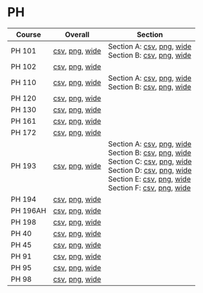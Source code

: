 # PH

| Course | Overall | Section |
| ------ | ------- | ------- |
| PH 101 | [csv](https://github.com/UCSD-Historical-Enrollment-Data/2025Winter/blob/main/overall/PH%20101.csv), [png](https://raw.githubusercontent.com/UCSD-Historical-Enrollment-Data/2025Winter/main/plot_overall/PH%20101.png), [wide](https://raw.githubusercontent.com/UCSD-Historical-Enrollment-Data/2025Winter/main/plot_overall_wide/PH%20101.png) | Section A: [csv](https://github.com/UCSD-Historical-Enrollment-Data/2025Winter/blob/main/section/PH%20101_A.csv), [png](https://raw.githubusercontent.com/UCSD-Historical-Enrollment-Data/2025Winter/main/plot_section/PH%20101_A.png), [wide](https://raw.githubusercontent.com/UCSD-Historical-Enrollment-Data/2025Winter/main/plot_section_wide/PH%20101_A.png)<br>Section B: [csv](https://github.com/UCSD-Historical-Enrollment-Data/2025Winter/blob/main/section/PH%20101_B.csv), [png](https://raw.githubusercontent.com/UCSD-Historical-Enrollment-Data/2025Winter/main/plot_section/PH%20101_B.png), [wide](https://raw.githubusercontent.com/UCSD-Historical-Enrollment-Data/2025Winter/main/plot_section_wide/PH%20101_B.png) |
| PH 102 | [csv](https://github.com/UCSD-Historical-Enrollment-Data/2025Winter/blob/main/overall/PH%20102.csv), [png](https://raw.githubusercontent.com/UCSD-Historical-Enrollment-Data/2025Winter/main/plot_overall/PH%20102.png), [wide](https://raw.githubusercontent.com/UCSD-Historical-Enrollment-Data/2025Winter/main/plot_overall_wide/PH%20102.png) |  |
| PH 110 | [csv](https://github.com/UCSD-Historical-Enrollment-Data/2025Winter/blob/main/overall/PH%20110.csv), [png](https://raw.githubusercontent.com/UCSD-Historical-Enrollment-Data/2025Winter/main/plot_overall/PH%20110.png), [wide](https://raw.githubusercontent.com/UCSD-Historical-Enrollment-Data/2025Winter/main/plot_overall_wide/PH%20110.png) | Section A: [csv](https://github.com/UCSD-Historical-Enrollment-Data/2025Winter/blob/main/section/PH%20110_A.csv), [png](https://raw.githubusercontent.com/UCSD-Historical-Enrollment-Data/2025Winter/main/plot_section/PH%20110_A.png), [wide](https://raw.githubusercontent.com/UCSD-Historical-Enrollment-Data/2025Winter/main/plot_section_wide/PH%20110_A.png)<br>Section B: [csv](https://github.com/UCSD-Historical-Enrollment-Data/2025Winter/blob/main/section/PH%20110_B.csv), [png](https://raw.githubusercontent.com/UCSD-Historical-Enrollment-Data/2025Winter/main/plot_section/PH%20110_B.png), [wide](https://raw.githubusercontent.com/UCSD-Historical-Enrollment-Data/2025Winter/main/plot_section_wide/PH%20110_B.png) |
| PH 120 | [csv](https://github.com/UCSD-Historical-Enrollment-Data/2025Winter/blob/main/overall/PH%20120.csv), [png](https://raw.githubusercontent.com/UCSD-Historical-Enrollment-Data/2025Winter/main/plot_overall/PH%20120.png), [wide](https://raw.githubusercontent.com/UCSD-Historical-Enrollment-Data/2025Winter/main/plot_overall_wide/PH%20120.png) |  |
| PH 130 | [csv](https://github.com/UCSD-Historical-Enrollment-Data/2025Winter/blob/main/overall/PH%20130.csv), [png](https://raw.githubusercontent.com/UCSD-Historical-Enrollment-Data/2025Winter/main/plot_overall/PH%20130.png), [wide](https://raw.githubusercontent.com/UCSD-Historical-Enrollment-Data/2025Winter/main/plot_overall_wide/PH%20130.png) |  |
| PH 161 | [csv](https://github.com/UCSD-Historical-Enrollment-Data/2025Winter/blob/main/overall/PH%20161.csv), [png](https://raw.githubusercontent.com/UCSD-Historical-Enrollment-Data/2025Winter/main/plot_overall/PH%20161.png), [wide](https://raw.githubusercontent.com/UCSD-Historical-Enrollment-Data/2025Winter/main/plot_overall_wide/PH%20161.png) |  |
| PH 172 | [csv](https://github.com/UCSD-Historical-Enrollment-Data/2025Winter/blob/main/overall/PH%20172.csv), [png](https://raw.githubusercontent.com/UCSD-Historical-Enrollment-Data/2025Winter/main/plot_overall/PH%20172.png), [wide](https://raw.githubusercontent.com/UCSD-Historical-Enrollment-Data/2025Winter/main/plot_overall_wide/PH%20172.png) |  |
| PH 193 | [csv](https://github.com/UCSD-Historical-Enrollment-Data/2025Winter/blob/main/overall/PH%20193.csv), [png](https://raw.githubusercontent.com/UCSD-Historical-Enrollment-Data/2025Winter/main/plot_overall/PH%20193.png), [wide](https://raw.githubusercontent.com/UCSD-Historical-Enrollment-Data/2025Winter/main/plot_overall_wide/PH%20193.png) | Section A: [csv](https://github.com/UCSD-Historical-Enrollment-Data/2025Winter/blob/main/section/PH%20193_A.csv), [png](https://raw.githubusercontent.com/UCSD-Historical-Enrollment-Data/2025Winter/main/plot_section/PH%20193_A.png), [wide](https://raw.githubusercontent.com/UCSD-Historical-Enrollment-Data/2025Winter/main/plot_section_wide/PH%20193_A.png)<br>Section B: [csv](https://github.com/UCSD-Historical-Enrollment-Data/2025Winter/blob/main/section/PH%20193_B.csv), [png](https://raw.githubusercontent.com/UCSD-Historical-Enrollment-Data/2025Winter/main/plot_section/PH%20193_B.png), [wide](https://raw.githubusercontent.com/UCSD-Historical-Enrollment-Data/2025Winter/main/plot_section_wide/PH%20193_B.png)<br>Section C: [csv](https://github.com/UCSD-Historical-Enrollment-Data/2025Winter/blob/main/section/PH%20193_C.csv), [png](https://raw.githubusercontent.com/UCSD-Historical-Enrollment-Data/2025Winter/main/plot_section/PH%20193_C.png), [wide](https://raw.githubusercontent.com/UCSD-Historical-Enrollment-Data/2025Winter/main/plot_section_wide/PH%20193_C.png)<br>Section D: [csv](https://github.com/UCSD-Historical-Enrollment-Data/2025Winter/blob/main/section/PH%20193_D.csv), [png](https://raw.githubusercontent.com/UCSD-Historical-Enrollment-Data/2025Winter/main/plot_section/PH%20193_D.png), [wide](https://raw.githubusercontent.com/UCSD-Historical-Enrollment-Data/2025Winter/main/plot_section_wide/PH%20193_D.png)<br>Section E: [csv](https://github.com/UCSD-Historical-Enrollment-Data/2025Winter/blob/main/section/PH%20193_E.csv), [png](https://raw.githubusercontent.com/UCSD-Historical-Enrollment-Data/2025Winter/main/plot_section/PH%20193_E.png), [wide](https://raw.githubusercontent.com/UCSD-Historical-Enrollment-Data/2025Winter/main/plot_section_wide/PH%20193_E.png)<br>Section F: [csv](https://github.com/UCSD-Historical-Enrollment-Data/2025Winter/blob/main/section/PH%20193_F.csv), [png](https://raw.githubusercontent.com/UCSD-Historical-Enrollment-Data/2025Winter/main/plot_section/PH%20193_F.png), [wide](https://raw.githubusercontent.com/UCSD-Historical-Enrollment-Data/2025Winter/main/plot_section_wide/PH%20193_F.png) |
| PH 194 | [csv](https://github.com/UCSD-Historical-Enrollment-Data/2025Winter/blob/main/overall/PH%20194.csv), [png](https://raw.githubusercontent.com/UCSD-Historical-Enrollment-Data/2025Winter/main/plot_overall/PH%20194.png), [wide](https://raw.githubusercontent.com/UCSD-Historical-Enrollment-Data/2025Winter/main/plot_overall_wide/PH%20194.png) |  |
| PH 196AH | [csv](https://github.com/UCSD-Historical-Enrollment-Data/2025Winter/blob/main/overall/PH%20196AH.csv), [png](https://raw.githubusercontent.com/UCSD-Historical-Enrollment-Data/2025Winter/main/plot_overall/PH%20196AH.png), [wide](https://raw.githubusercontent.com/UCSD-Historical-Enrollment-Data/2025Winter/main/plot_overall_wide/PH%20196AH.png) |  |
| PH 198 | [csv](https://github.com/UCSD-Historical-Enrollment-Data/2025Winter/blob/main/overall/PH%20198.csv), [png](https://raw.githubusercontent.com/UCSD-Historical-Enrollment-Data/2025Winter/main/plot_overall/PH%20198.png), [wide](https://raw.githubusercontent.com/UCSD-Historical-Enrollment-Data/2025Winter/main/plot_overall_wide/PH%20198.png) |  |
| PH 40 | [csv](https://github.com/UCSD-Historical-Enrollment-Data/2025Winter/blob/main/overall/PH%2040.csv), [png](https://raw.githubusercontent.com/UCSD-Historical-Enrollment-Data/2025Winter/main/plot_overall/PH%2040.png), [wide](https://raw.githubusercontent.com/UCSD-Historical-Enrollment-Data/2025Winter/main/plot_overall_wide/PH%2040.png) |  |
| PH 45 | [csv](https://github.com/UCSD-Historical-Enrollment-Data/2025Winter/blob/main/overall/PH%2045.csv), [png](https://raw.githubusercontent.com/UCSD-Historical-Enrollment-Data/2025Winter/main/plot_overall/PH%2045.png), [wide](https://raw.githubusercontent.com/UCSD-Historical-Enrollment-Data/2025Winter/main/plot_overall_wide/PH%2045.png) |  |
| PH 91 | [csv](https://github.com/UCSD-Historical-Enrollment-Data/2025Winter/blob/main/overall/PH%2091.csv), [png](https://raw.githubusercontent.com/UCSD-Historical-Enrollment-Data/2025Winter/main/plot_overall/PH%2091.png), [wide](https://raw.githubusercontent.com/UCSD-Historical-Enrollment-Data/2025Winter/main/plot_overall_wide/PH%2091.png) |  |
| PH 95 | [csv](https://github.com/UCSD-Historical-Enrollment-Data/2025Winter/blob/main/overall/PH%2095.csv), [png](https://raw.githubusercontent.com/UCSD-Historical-Enrollment-Data/2025Winter/main/plot_overall/PH%2095.png), [wide](https://raw.githubusercontent.com/UCSD-Historical-Enrollment-Data/2025Winter/main/plot_overall_wide/PH%2095.png) |  |
| PH 98 | [csv](https://github.com/UCSD-Historical-Enrollment-Data/2025Winter/blob/main/overall/PH%2098.csv), [png](https://raw.githubusercontent.com/UCSD-Historical-Enrollment-Data/2025Winter/main/plot_overall/PH%2098.png), [wide](https://raw.githubusercontent.com/UCSD-Historical-Enrollment-Data/2025Winter/main/plot_overall_wide/PH%2098.png) |  |
